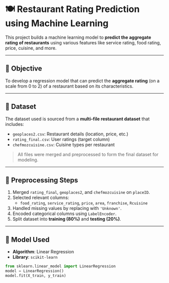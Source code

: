 # 🍽️ Restaurant Rating Prediction using Machine Learning

This project builds a machine learning model to **predict the aggregate rating of restaurants** using various features like service rating, food rating, price, cuisine, and more.

---

## 🎯 Objective

To develop a regression model that can predict the **aggregate rating** (on a scale from 0 to 2) of a restaurant based on its characteristics.

---

## 🧪 Dataset

The dataset used is sourced from a **multi-file restaurant dataset** that includes:
- `geoplaces2.csv`: Restaurant details (location, price, etc.)
- `rating_final.csv`: User ratings (target column)
- `chefmozcuisine.csv`: Cuisine types per restaurant

> All files were merged and preprocessed to form the final dataset for modeling.

---

## 🧹 Preprocessing Steps

1. Merged `rating_final`, `geoplaces2`, and `chefmozcuisine` on `placeID`.
2. Selected relevant columns:
   - `food_rating`, `service_rating`, `price`, `area`, `franchise`, `Rcuisine`
3. Handled missing values by replacing with `'Unknown'`.
4. Encoded categorical columns using `LabelEncoder`.
5. Split dataset into **training (80%)** and **testing (20%)**.

---

## 🤖 Model Used

- **Algorithm**: Linear Regression
- **Library**: `scikit-learn`

```python
from sklearn.linear_model import LinearRegression
model = LinearRegression()
model.fit(X_train, y_train)
